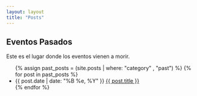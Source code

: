 ```yaml
---
layout: layout
title: "Posts"
---
```



<section class="content">

Eventos Pasados
===============

Este es el lugar donde los eventos vienen a morir.

<ul class="listing">
  {% assign past_posts = (site.posts | where: "category" , "past") %}
  {% for post in past_posts %}
  <li>
  <span>{{ post.date | date: "%B %e, %Y" }}</span> <a href="{{ site.url }}{{ post.url }}">{{ post.title }}</a>
  </li>
  {% endfor %}
</ul>
</section>

